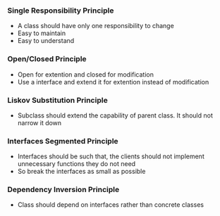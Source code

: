 
### Single Responsibility Principle
* A class should have only one responsibility to change
* Easy to maintain
* Easy to understand

### Open/Closed Principle
* Open for extention and closed for modification
* Use a interface and extend it for extention instead of modification

### Liskov Substitution Principle
* Subclass should extend the capability of parent class. It should not narrow it down


### Interfaces Segmented Principle
* Interfaces should be such that, the clients should not implement unnecessary functions they do not need
* So break the interfaces as small as possible


### Dependency Inversion Principle
* Class should depend on interfaces rather than concrete classes